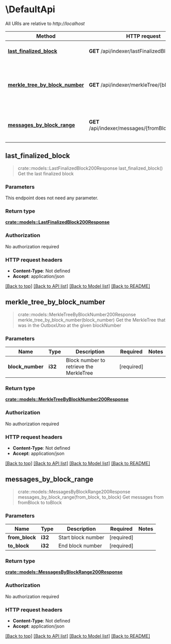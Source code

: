 # \DefaultApi

All URIs are relative to *http://localhost*

Method | HTTP request | Description
------------- | ------------- | -------------
[**last_finalized_block**](DefaultApi.md#last_finalized_block) | **GET** /api/indexer/lastFinalizedBlock | Get the last finalized block
[**merkle_tree_by_block_number**](DefaultApi.md#merkle_tree_by_block_number) | **GET** /api/indexer/merkleTree/{blockNumber} | Get the MerkleTree that was in the OutboxUtxo at the given blockNumber
[**messages_by_block_range**](DefaultApi.md#messages_by_block_range) | **GET** /api/indexer/messages/{fromBlock}/{toBlock} | Get messages from fromBlock to toBlock



## last_finalized_block

> crate::models::LastFinalizedBlock200Response last_finalized_block()
Get the last finalized block

### Parameters

This endpoint does not need any parameter.

### Return type

[**crate::models::LastFinalizedBlock200Response**](lastFinalizedBlock_200_response.md)

### Authorization

No authorization required

### HTTP request headers

- **Content-Type**: Not defined
- **Accept**: application/json

[[Back to top]](#) [[Back to API list]](../README.md#documentation-for-api-endpoints) [[Back to Model list]](../README.md#documentation-for-models) [[Back to README]](../README.md)


## merkle_tree_by_block_number

> crate::models::MerkleTreeByBlockNumber200Response merkle_tree_by_block_number(block_number)
Get the MerkleTree that was in the OutboxUtxo at the given blockNumber

### Parameters


Name | Type | Description  | Required | Notes
------------- | ------------- | ------------- | ------------- | -------------
**block_number** | **i32** | Block number to retrieve the MerkleTree | [required] |

### Return type

[**crate::models::MerkleTreeByBlockNumber200Response**](merkleTreeByBlockNumber_200_response.md)

### Authorization

No authorization required

### HTTP request headers

- **Content-Type**: Not defined
- **Accept**: application/json

[[Back to top]](#) [[Back to API list]](../README.md#documentation-for-api-endpoints) [[Back to Model list]](../README.md#documentation-for-models) [[Back to README]](../README.md)


## messages_by_block_range

> crate::models::MessagesByBlockRange200Response messages_by_block_range(from_block, to_block)
Get messages from fromBlock to toBlock

### Parameters


Name | Type | Description  | Required | Notes
------------- | ------------- | ------------- | ------------- | -------------
**from_block** | **i32** | Start block number | [required] |
**to_block** | **i32** | End block number | [required] |

### Return type

[**crate::models::MessagesByBlockRange200Response**](messagesByBlockRange_200_response.md)

### Authorization

No authorization required

### HTTP request headers

- **Content-Type**: Not defined
- **Accept**: application/json

[[Back to top]](#) [[Back to API list]](../README.md#documentation-for-api-endpoints) [[Back to Model list]](../README.md#documentation-for-models) [[Back to README]](../README.md)


